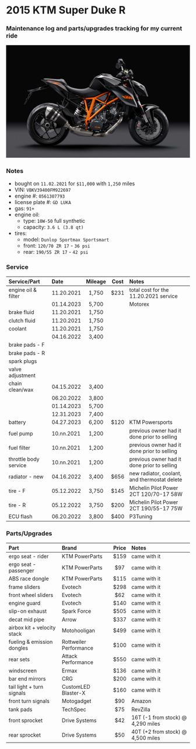 # 2015 KTM Super Duke R


### Maintenance log and parts/upgrades tracking for my current ride

![](/pic.jpg)


### Notes
- bought on `11.02.2021` for `$11,000` with `1,250` miles
- VIN: `VBKV39400FM922697`
- engine #: `0561307793`
- license plate #: `GD LUKA`
- gas: `91+`
- engine oil:
  - type: `10W-50` full synthetic
  - capacity: `3.6 L (3.8 qt)`
- tires:
  - model: `Dunlop Sportmax Sportsmart`
  - front: `120/70 ZR 17` - `36 psi`
  - rear:  `190/55 ZR 17` - `42 psi`


### Service

| Service/Part          | Date       | Mileage    | Cost       | Notes                                             |
| :-------------------- | :--------- | :--------: | :--------: | :------------------------------------------------ |
| engine oil & filter   | 11.20.2021 | 1,750      | $231       | total cost for the 11.20.2021 service             |
|                       | 01.14.2023 | 5,700      |            | Motorex                                           |
| brake fluid           | 11.20.2021 | 1,750      |            |                                                   |
| clutch fluid          | 11.20.2021 | 1,750      |            |                                                   |
| coolant               | 11.20.2021 | 1,750      |            |                                                   |
|                       | 04.16.2022 | 3,400      |            |                                                   |
| brake pads - F        |            |            |            |                                                   |
| brake pads - R        |            |            |            |                                                   |    
| spark plugs           |            |            |            |                                                   |
| valve adjustment      |            |            |            |                                                   |
| chain clean/wax       | 04.15.2022 | 3,400      |            |                                                   |
|                       | 06.20.2022 | 3,800      |            |                                                   |
|                       | 01.14.2023 | 5,700      |            |                                                   |
|                       | 12.31.2023 | 7,400      |            |                                                   |
| battery               | 04.27.2023 | 6,200      | $120       | KTM Powersports                                   |
| fuel pump             | 10.nn.2021 | 1,200      |            | previous owner had it done prior to selling       |
| fuel filter           | 10.nn.2021 | 1,200      |            | previous owner had it done prior to selling       |
| throttle body service | 10.nn.2021 | 1,200      |            | previous owner had it done prior to selling       |
| radiator - new        | 04.16.2022 | 3,400      | $656       | new radiator, coolant, and thermostat delete      |
| tire - F              | 05.12.2022 | 3,750      | $145       | Michelin Pilot Power 2CT 120/70-17 58W            |
| tire - R              | 05.12.2022 | 3,750      | $200       | Michelin Pilot Power 2CT 190/55-17 75W            |
| ECU flash             | 06.20.2022 | 3,800      | $400       | P3Tuning                                          |



### Parts/Upgrades

| Part                        | Brand                  | Price      | Notes                             |
| :-------------------------- | :--------------------- | :--------: | :-------------------------------- |
| ergo seat - rider           | KTM PowerParts         | $159       | came with it                      |
| ergo seat - passenger       | KTM PowerParts         | $97        | came with it                      |
| ABS race dongle             | KTM PowerParts         | $115       | came with it                      |
| frame sliders               | Evotech                | $298       | came with it                      |
| front wheel sliders         | Evotech                | $62        | came with it                      |
| engine guard                | Evotech                | $140       | came with it                      |
| slip-on exhaust             | Spark Force            | $505       | came with it                      |
| decat mid pipe              | Arrow                  | $337       | came with it                      |
| airbox kit + velocity stack | Motohooligan           | $499       | came with it                      |
| fueling & emission dongles  | Rottweiler Performance | $100       | came with it                      |
| rear sets                   | Attack Performance     | $550       | came with it                      |
| windscreen                  | Ermax                  | $136       | came with it                      |
| bar end mirrors             | CRG                    | $200       | came with it                      |
| tail light + turn signals   | CustomLED Blaster-X    | $160       | came with it                      |
| front turn signals          | Motogadget             | $90        | Amazon                            |
| tank pads                   | TechSpec               | $75        | RevZilla                          |
| front sprocket              | Drive Systems          | $42        | 16T (-1 from stock) @ 4,290 miles |
| rear  sprocket              | Drive Systems          | $50        | 40T (+2 from stock) @ 4,500 miles |
